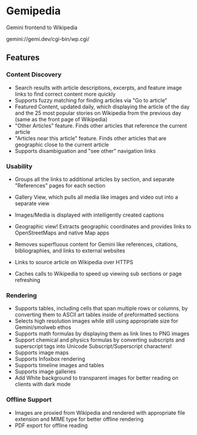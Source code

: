 # Gemipedia
Gemini frontend to Wikipedia

gemini://gemi.dev/cgi-bin/wp.cgi/

## Features

### Content Discovery
* Search results with article descriptions, excerpts, and feature image links to find correct content more quickly
* Supports fuzzy matching for finding articles via "Go to article"
* Featured Content, updated daily, which displaying the article of the day and the 25 most popular stories on Wikipedia from the previous day (same as the front page of Wikipedia)
* "Other Articles" feature. Finds other articles that reference the current article
* "Articles near this article" feature. Finds other articles that are geographic close to the current article
* Supports disambiguation and "see other" navigation links 

### Usability

* Groups all the links to additional articles by section, and separate "References" pages for each section
* Gallery View, which pulls all media like images and video out into a separate view
* Images/Media is displayed with intelligently created captions
* Geographic view! Extracts geographic coordinates and provides links to OpenStreetMaps and native Map apps


* Removes superfluous content for Gemini like references, citations, bibliographies, and links to external websites
* Links to source article on Wikipedia over HTTPS
* Caches calls to Wikipedia to speed up viewing sub sections or page refreshing

### Rendering 
* Supports tables, including cells that span multiple rows or columns, by converting them to ASCII art tables inside of preformatted sections
* Selects high resolution images while still using appropriate size for Gemini/smolweb ethos
* Supports math formulas by displaying them as link lines to PNG images
* Support chemical and physics formulas by converting subscripts and superscript tags into Unicode Subscript/Superscript characters!
* Supports image maps
* Supports Infoxbox rendering
* Supports timeline images and tables
* Supports image galleries
* Add White background to transparent images for better reading on clients with dark mode

### Offline Support
* Images are proxied from Wikipedia and rendered with appropriate file extension and MIME type for better offline rendering
* PDF export for offline reading